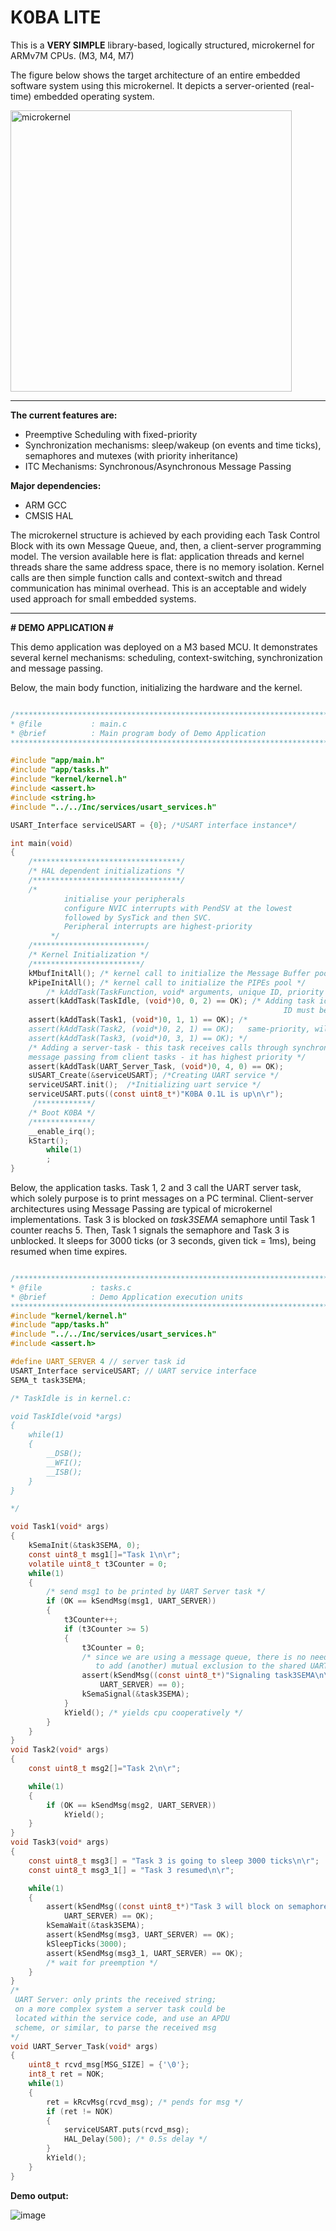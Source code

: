 
# K0BA LITE
This is a **VERY SIMPLE** library-based, logically structured, microkernel for ARMv7M CPUs. (M3, M4, M7)

The figure below shows the target architecture of an entire embedded software system using this
microkernel. It depicts a server-oriented (real-time) embedded operating system.

<img width="450" alt="microkernel" src="https://user-images.githubusercontent.com/62488903/209377097-07d90421-afe0-4749-adac-3a875641aa51.png">

*	*	*

**The current features are:**
* Preemptive Scheduling with fixed-priority
* Synchronization mechanisms: sleep/wakeup (on events and time ticks), semaphores
  and mutexes (with priority inheritance)
* ITC Mechanisms: Synchronous/Asynchronous Message Passing


**Major dependencies:**
* ARM GCC 
* CMSIS HAL

The microkernel structure is achieved by each providing each Task Control Block with its own Message Queue, 
and, then, a client-server programming model.
The version available here is flat: application threads and kernel threads share the same address
space, there is no memory isolation. Kernel calls are then simple function calls and context-switch and thread 
communication has minimal overhead. 
This is an acceptable and widely used approach for small embedded systems.


 *	*	*

**# DEMO APPLICATION #**

This demo application was deployed on a M3 based MCU. 
It demonstrates several kernel mechanisms: scheduling, context-switching, synchronization and message passing.

Below, the main body function, initializing the hardware and the kernel.

```c

/******************************************************************************
* @file           : main.c
* @brief          : Main program body of Demo Application
******************************************************************************/

#include "app/main.h"
#include "app/tasks.h"
#include "kernel/kernel.h"
#include <assert.h>
#include <string.h>
#include "../../Inc/services/usart_services.h"

USART_Interface serviceUSART = {0}; /*USART interface instance*/

int main(void)
{
	/*********************************/
	/* HAL dependent initializations */
	/*********************************/
	/*
            initialise your peripherals
            configure NVIC interrupts with PendSV at the lowest
            followed by SysTick and then SVC.
            Peripheral interrupts are highest-priority
         */
	/*************************/
	/* Kernel Initialization */
	/************************/
	kMbufInitAll(); /* kernel call to initialize the Message Buffer pool */
	kPipeInitAll(); /* kernel call to initialize the PIPEs pool */
        /* kAddTask(TaskFunction, void* arguments, unique ID, priority [highest=0]) */
	assert(kAddTask(TaskIdle, (void*)0, 0, 2) == OK); /* Adding task idle, lowest piority.
                                                             ID must be 0 */
	assert(kAddTask(Task1, (void*)0, 1, 1) == OK); /*
	assert(kAddTask(Task2, (void*)0, 2, 1) == OK);   same-priority, will round-robin
	assert(kAddTask(Task3, (void*)0, 3, 1) == OK); */
	/* Adding a server-task - this task receives calls through synchronous                                                          
   	message passing from client tasks - it has highest priority */
	assert(kAddTask(UART_Server_Task, (void*)0, 4, 0) == OK); 
	sUSART_Create(&serviceUSART); /*Creating UART service */
	serviceUSART.init();  /*Initializing uart service */
	serviceUSART.puts((const uint8_t*)"K0BA 0.1L is up\n\r");
	 /************/
	/* Boot K0BA */
	/*************/
	__enable_irq();
	kStart(); 
    	while(1)
    	;
}
```
Below, the application tasks. Task 1, 2 and 3 call the  UART server task, which solely purpose 
is to print messages on a PC terminal. Client-server architectures using Message Passing are 
typical of microkernel implementations. Task 3 is blocked on *task3SEMA* semaphore until Task 1 
counter reachs 5. Then, Task 1 signals the semaphore and Task 3 is unblocked. 
It sleeps for 3000 ticks (or 3 seconds, given tick = 1ms), being resumed when time expires.

```c

/******************************************************************************
* @file           : tasks.c
* @brief          : Demo Application execution units
******************************************************************************/
#include "kernel/kernel.h"
#include "app/tasks.h"
#include "../../Inc/services/usart_services.h"
#include <assert.h>

#define UART_SERVER 4 // server task id
USART_Interface serviceUSART; // UART service interface
SEMA_t task3SEMA; 

/* TaskIdle is in kernel.c:

void TaskIdle(void *args)
{
	while(1)
	{
		__DSB();
		__WFI();
		__ISB();
	}
}

*/

void Task1(void* args)
{
	kSemaInit(&task3SEMA, 0);
	const uint8_t msg1[]="Task 1\n\r";
	volatile uint8_t t3Counter = 0;
	while(1)
	{
		/* send msg1 to be printed by UART Server task */
		if (OK == kSendMsg(msg1, UART_SERVER))
		{
			t3Counter++;
			if (t3Counter >= 5)
			{
				t3Counter = 0;
				/* since we are using a message queue, there is no need
				   to add (another) mutual exclusion to the shared UART */
				assert(kSendMsg((const uint8_t*)"Signaling task3SEMA\n\r",
					UART_SERVER) == 0);
				kSemaSignal(&task3SEMA);
			}
			kYield(); /* yields cpu cooperatively */
		}
	}
}
void Task2(void* args)
{
	const uint8_t msg2[]="Task 2\n\r";

	while(1)
	{
		if (OK == kSendMsg(msg2, UART_SERVER))
			kYield();
	}
}
void Task3(void* args)
{
	const uint8_t msg3[] = "Task 3 is going to sleep 3000 ticks\n\r";
	const uint8_t msg3_1[] = "Task 3 resumed\n\r";

	while(1)
	{
		assert(kSendMsg((const uint8_t*)"Task 3 will block on semaphore\n\r",
			UART_SERVER) == OK);
		kSemaWait(&task3SEMA);
		assert(kSendMsg(msg3, UART_SERVER) == OK);
		kSleepTicks(3000);
		assert(kSendMsg(msg3_1, UART_SERVER) == OK);
		/* wait for preemption */
	}
}
/*
 UART Server: only prints the received string;
 on a more complex system a server task could be
 located within the service code, and use an APDU
 scheme, or similar, to parse the received msg
*/
void UART_Server_Task(void* args)
{
	uint8_t rcvd_msg[MSG_SIZE] = {'\0'};
	int8_t ret = NOK;
	while(1)
	{
		ret = kRcvMsg(rcvd_msg); /* pends for msg */
		if (ret != NOK)
		{
			serviceUSART.puts(rcvd_msg);
			HAL_Delay(500); /* 0.5s delay */
		}
		kYield();
	}
}


```

**Demo output:**

![image](https://github.com/antoniogiacomelli/K0BA_Kernel/assets/62488903/54114066-2ad8-4bfb-a5e3-d7058adbd6af)


